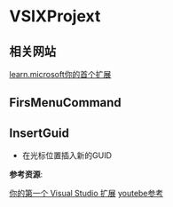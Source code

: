 # VSIXProjext

## 相关网站

[learn.microsoft你的首个扩展](https://learn.microsoft.com/zh-cn/visualstudio/extensibility/vsix/get-started/first-extension?view=vs-2022)

## FirsMenuCommand

## InsertGuid

- 在光标位置插入新的GUID 

**参考资源**:  

[你的第一个 Visual Studio 扩展](https://learn.microsoft.com/zh-cn/visualstudio/extensibility/vsix/get-started/first-extension?view=vs-2022) 
[youtebe参考](https://www.youtube.com/watch?v=Pk7jdsvEhfc) 